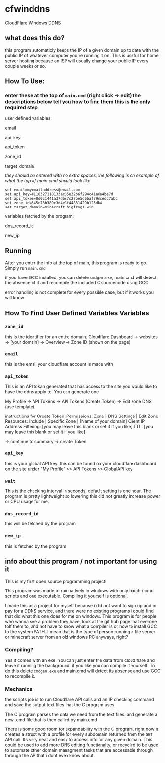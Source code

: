 # cfwinddns
CloudFlare Windows DDNS

## what does this do?
this program automaticly keeps the IP of a given domain up to date with the public IP of whatever computer you're running it on. This is useful for home server hosting because an ISP will usually change your public IP every couple weeks or so.

## How To Use:
### enter these at the top of `main.cmd` (right click -> edit) the descriptions below tell you how to find them this is the only required step

user defined variables:

email

api_key

api_token

zone_id

target_domain

*they should be entered with no extra spaces, the following is an example of what the top of main.cmd should look like*
```batch
set email=myemailaddress@email.com
set api_key=8118327118133ac35e32b6f294c41ada4be7d
set api_token=0d0c1441a37dbc7c27be5d6baf79dcedc7abc
set zone_id=545e73b389c3d4e3f44831429b123db4
set target_domain=minecraft.bigfrogs.win
```

variables fetched by the program:

dns_record_id

new_ip

## Running
After you enter the info at the top of main, this program is ready to go. Simply run `main.cmd`

if you have GCC installed, you can delete `cmdgen.exe`, main.cmd will detect the absence of it and recompile the included C sourcecode using GCC.

error handling is not complete for every possible case, but if it works you will know


## How To Find User Defined Variables Variables

### `zone_id`
this is the identifier for an entire domain. Cloudflare Dashboard -> websites -> [your domain] -> Overview -> Zone ID (shown on the page)

### `email`
this is the email your cloudflare account is made with

### `api_token`
This is an API tokan generated that has access to the site you would like to have the ddns apply to. You can generate one

My Profile -> API Tokens -> API Tokens (Create Token) -> Edit zone DNS (use template)

instructions for Create Token:
Permissions: Zone | DNS Settings | Edit
Zone Resources: Include | Specific Zone | [Name of your domain]
Client IP Address Filtering: [you may leave this blank or set it if you like]
TTL: [you may leave this blank or set it if you like]

-> continue to summary -> create Token


### `api_key`
this is your global API key. this can be found on your cloudflare dashboard on the site under "My Profile" >> API Tokens >> GlobalAPI key

### `wait`
This is the checking interval in seconds, default setting is one hour. The program is pretty lightweight so lowering this did not greatly increase power or CPU usage for me.


### `dns_record_id`
this will be fetched by the program


### `new_ip`
this is fetched by the program



## info about this program / not important for using it

This is my first open source programming project!

This program was made to run natively in windows with only batch / cmd scripts and one executable. Compiling it yourself is optional.

I made this as a project for myself because i did not want to sign up and or pay for a DDNS service, and there were no existing programs i could find that did what this one does for me on windows. This program is for people who wanna see a problem they have, look at the git hub page that everone tolf them to, and not have to know what a compiler is or how to install GCC to the system PATH. I mean that is the type of person running a file server or minecraft server from an old windows PC anyways, right?


### Compiling?
Yes it comes with an exe. You can just enter the data from cloud flare and leave it running the background.
if you like you can compile it yourself. To do this delete `cmdgen.exe`
and main.cmd will detect its absense and use GCC to recompile it.

### Mechanics
the scripts job is to run Cloudflare API calls and an IP checking command
and save the output text files that the C program uses.

The C program parses the data we need from the text files.
and generate a new .cmd file that is then called by main.cmd

There is some good room for expandability with the C program, right now it creates a struct with a profile for every subdomain returned from the `GET` API call. Its very neat and easy to access info for any given domain. This could be used to add more DNS editing functionalty, or recycled to be used to automate other domain managment tasks that are accessable through through the APIthat i dont even know about.
